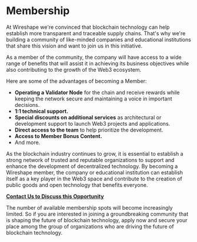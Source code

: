 # Membership

At Wireshape we're convinced that blockchain technology can help establish more transparent and traceable supply chains. That's why we're building a community of like-minded companies and educational institutions that share this vision and want to join us in this initiative.&#x20;

As a member of the community, the company will have access to a wide range of benefits that will assist it in achieving its business objectives while also contributing to the growth of the Web3 ecosystem.&#x20;

Here are some of the advantages of becoming a Member:&#x20;

* **Operating a Validator Node** for the chain and receive rewards while keeping the network secure and maintaining a voice in important decisions.&#x20;
* **1:1 technical support.**
* **Special discounts on additional services** as architectural or development support to launch Web3 projects and applications.
* **Direct access to the team** to help prioritize the development.
* **Access to Member Bonus Content.**
* And more.&#x20;

As the blockchain industry continues to grow, it is essential to establish a strong network of trusted and reputable organizations to support and enhance the development of decentralized technology. By becoming a Wireshape member, the company or educational institution can establish itself as a key player in the Web3 space and contribute to the creation of public goods and open technology that benefits everyone.

[**Contact Us to Discuss this Opportunity**](https://labs.wireshape.com/#contact)

The number of available membership spots will become increasingly limited. So if you are interested in joining a groundbreaking community that is shaping the future of blockchain technology, apply now and secure your place among the group of organizations who are driving the future of blockchain technology.
